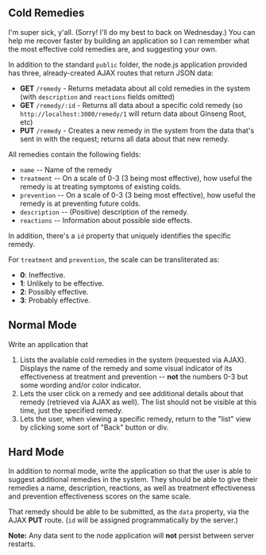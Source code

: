 ## Cold Remedies

I'm super sick, y'all. (Sorry! I'll do my best to back on Wednesday.) You can help me recover faster by building an application so I can remember what the most effective cold remedies are, and suggesting your own.

In addition to the standard `public` folder, the node.js application provided has three, already-created AJAX routes that return JSON data:

* **GET** `/remedy` - Returns metadata about all cold remedies in the system (with `description` and `reactions` fields omitted)
* **GET** `/remedy/:id` - Returns all data about a specific cold remedy (so `http://localhost:3000/remedy/1` will return data about Ginseng Root, etc)
* **PUT** `/remedy` - Creates a new remedy in the system from the data that's sent in with the request; returns all data about that new remedy.

All remedies contain the following fields:

* `name` -- Name of the remedy
* `treatment` -- On a scale of 0-3 (3 being most effective), how useful the remedy is at treating symptoms of existing colds.
* `prevention` -- On a scale of 0-3 (3 being most effective), how useful the remedy is at preventing future colds.
* `description` -- (Positive) description of the remedy.
* `reactions` -- Information about possible side effects.

In addition, there's a `id` property that uniquely identifies the specific remedy.

For `treatment` and `prevention`, the scale can be transliterated as:

* **0**: Ineffective.
* **1**: Unlikely to be effective.
* **2**: Possibly effective.
* **3**: Probably effective.

## Normal Mode

Write an application that 

1. Lists the available cold remedies in the system (requested via AJAX). Displays the name of the remedy and some visual indicator of its effectiveness at treatment and prevention -- **not** the numbers 0-3 but some wording and/or color indicator.
2. Lets the user click on a remedy and see additional details about that remedy (retrieved via AJAX as well). The list should not be visible at this time, just the specified remedy.
3. Lets the user, when viewing a specific remedy, return to the "list" view by clicking some sort of "Back" button or div.

## Hard Mode

In addition to normal mode, write the application so that the user is able to suggest additional remedies in the system. They should be able to give their remedies a name, description, reactions, as well as treatment effectiveness and prevention effectiveness scores on the same scale.

That remedy should be able to be submitted, as the `data` property, via the AJAX **PUT** route. (`id` will be assigned programmatically by the server.)

**Note:** Any data sent to the node application will **not** persist between server restarts.